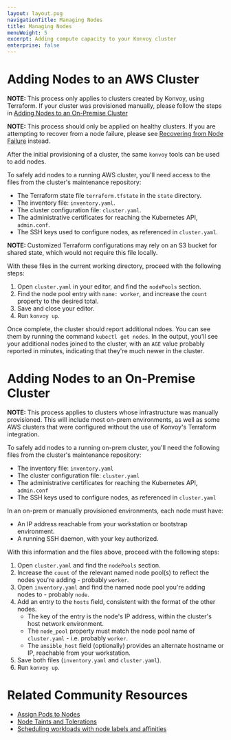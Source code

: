 ```yaml
---
layout: layout.pug
navigationTitle: Managing Nodes
title: Managing Nodes
menuWeight: 5
excerpt: Adding compute capacity to your Konvoy cluster
enterprise: false
---
```


<!-- markdownlint-disable MD004 MD007 MD025 MD030 -->

# Adding Nodes to an AWS Cluster

<p class="message--note"><strong>NOTE: </STRONG> This process only applies to clusters created by Konvoy, using Terraform.
If your cluster was provisioned manually, please follow the steps in <a href="/ksphere/konvoy/latest/operations/managing-nodes/#adding-nodes-to-an-on-premise-cluster">Adding Nodes to an On-Premise Cluster</a></p>

<p class="message--note"><strong>NOTE: </STRONG> This process should only be applied on healthy clusters.
If you are attempting to recover from a node failure, please see <a href="/ksphere/konvoy/latest/troubleshooting/replace-a-failed-node/">Recovering from Node Failure</a> instead.</p>

After the initial provisioning of a cluster, the same `konvoy` tools can be used to add nodes.

To safely add nodes to a running AWS cluster, you'll need access to the files from the cluster's maintenance repository:

- The Terraform state file `terraform.tfstate` in the `state` directory.
- The inventory file: `inventory.yaml`.
- The cluster configuration file: `cluster.yaml`.
- The administrative certificates for reaching the Kubernetes API, `admin.conf`.
- The SSH keys used to configure nodes, as referenced in `cluster.yaml`.

<p class="message--note"><strong>NOTE: </STRONG> Customized Terraform configurations may rely on an S3 bucket for shared state, which would not require this file locally.</p>

With these files in the current working directory, proceed with the following steps:

1. Open `cluster.yaml` in your editor, and find the `nodePools` section.
2. Find the node pool entry with `name: worker`, and increase the `count` property to the desired total.
3. Save and close your editor.
4. Run `konvoy up`.

Once complete, the cluster should report additional ndoes.
You can see them by running the command `kubectl get nodes`.
In the output, you'll see your additional nodes joined to the cluster, with an `AGE` value probably reported in minutes, indicating that they're much newer in the cluster.

# Adding Nodes to an On-Premise Cluster

<p class="message--note"><strong>NOTE: </STRONG> This process applies to clusters whose infrastructure was manually provisioned. This will include most on-prem environments, as well as some AWS clusters that were configured without the use of Konvoy's Terraform integration.</p>

To safely add nodes to a running on-prem cluster, you'll need the following files from the cluster's maintenance repository:

- The inventory file: `inventory.yaml`
- The cluster configuration file: `cluster.yaml`
- The administrative certificates for reaching the Kubernetes API, `admin.conf`
- The SSH keys used to configure nodes, as referenced in `cluster.yaml`

In an on-prem or manually provisioned environments, each node must have:

- An IP address reachable from your workstation or bootstrap environment.
- A running SSH daemon, with your key authorized.

With this information and the files above, proceed with the following steps:

1. Open `cluster.yaml` and find the `nodePools` section.
2. Increase the `count` of the relevant named node pool(s) to reflect the nodes you're adding - probably `worker`.
3. Open `inventory.yaml` and find the named node pool you're adding nodes to - probably `node`.
4. Add an entry to the `hosts` field, consistent with the format of the other nodes.
    - The key of the entry is the node's IP address, within the cluster's host network environment.
    - The `node_pool` property must match the node pool name of `cluster.yaml` - i.e. probably `worker`.
    - The `ansible_host` field (optionally) provides an alternate hostname or IP, reachable from your workstation.
5. Save both files (`inventory.yaml` and `cluster.yaml`).
6. Run `konvoy up`.

# Related Community Resources

- [Assign Pods to Nodes][assign-pods-to-nodes]
- [Node Taints and Tolerations][taints-and-tolerations]
- [Scheduling workloads with node labels and affinities][node-labels-affinity]

[node-labels-affinity]: https://kubernetes.io/docs/concepts/configuration/assign-pod-node/
[taints-and-tolerations]: https://kubernetes.io/docs/concepts/configuration/taint-and-toleration/
[assign-pods-to-nodes]: https://kubernetes.io/docs/tasks/configure-pod-container/assign-pods-nodes/
[node_failure_recovery]: ../../troubleshooting/replacing-a-failed-node/
